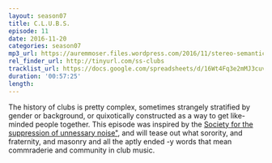 ```yaml
---
layout: season07
title: C.L.U.B.S.
episode: 11
date: 2016-11-20
categories: season07
mp3_url: https://auremmoser.files.wordpress.com/2016/11/stereo-semantics-11-20-16.mp3
rel_finder_url: http://tinyurl.com/ss-clubs
tracklist_url: https://docs.google.com/spreadsheets/d/16Wt4Fq3e2mMJ3cuv7RzLBnIbtC8Dz3_Jaru6sql-Gxs/edit?ts=5787e9db#gid=403086296
duration: '00:57:25'
length:
---
```


The history of clubs is pretty complex, sometimes strangely stratified by gender or background, or quixotically constructed as a way to get like-minded people together. This episode was inspired by the <a href="http://www.nytimes.com/2016/11/07/nyregion/to-create-a-quieter-city-theyre-recording-the-sounds-of-new-york.html?_r=3" target="_blank">Society for the suppression of unnessary noise"</a>, and will tease out what sorority, and fraternity, and masonry and all the aptly ended -y words that mean commraderie and community in club music.